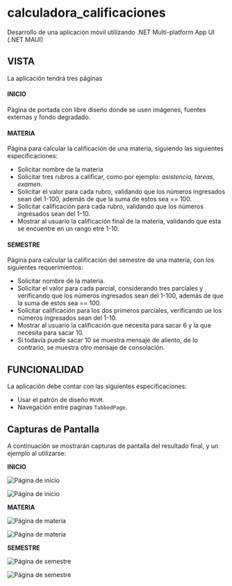 # calculadora_calificaciones
Desarrollo de una aplicación móvil utilizando .NET Multi-platform App UI (.NET MAUI)
## VISTA
La aplicación tendrá tres páginas
#### INICIO 
Página de portada con libre diseño donde se usen imágenes, fuentes externas y fondo degradado.

#### MATERIA 
Página para calcular la calificación de una materia, siguiendo las siguientes especificaciones:
* Solicitar nombre de la materia
* Solicitar tres rubros a calificar, como por ejemplo: *asistencia, tareas, examen*.
* Solicitar el valor para cada rubro, validando que los números ingresados sean del 1-100, además de que la suma de estos sea == 100.
* Solicitar calificación para cada rubro, validando que los números ingresados sean del 1-10.
* Mostrar al usuario la calificación final de la materia, validando que esta se encuentre en un rango etre 1-10.
  
#### SEMESTRE
Página para calcular la calificación del semestre de una materia, con los siguientes requerimientos:
* Solicitar nombre de la materia.
* Solicitar el valor para cada parcial, considerando tres parciales y verificando que los números ingresados sean del 1-100, además de que la suma de estos sea == 100.
* Solicitar calificación para los dos primeros parciales, verificando ue los números ingresados sean del 1-10.
* Mostrar al usuario la calificación que necesita para sacar 6 y la que necesita para sacar 10.
* Si todavía puede sacar 10 se muestra mensaje de aliento, de lo contrario, se muestra otro mensaje de consolación.

## FUNCIONALIDAD
La aplicación debe contar con las siguientes especificaciones:
* Usar el patrón de diseño `MVVM`.
* Navegación entre paginas `TabbedPage`.

## Capturas de Pantalla
A continuación se mostrarán capturas de pantalla del resultado final, y un ejemplo al utilizarse:

**INICIO**

![Página de inicio](imagenes/inicio.png)

![Página de inicio](imagenes/inicio_ejemplo.png)


**MATERIA**

![Página de materia](imagenes/materia.png)

![Página de materia](imagenes/materia_ejemplo.png)


**SEMESTRE**

![Página de semestre](imagenes/semestre.png)

![Página de semestre](imagenes/semestre.png)
